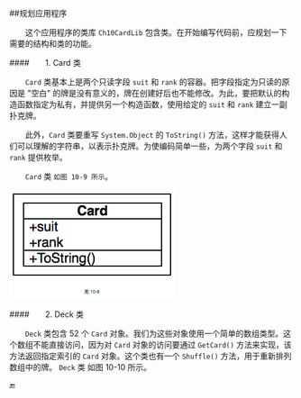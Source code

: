 ##规划应用程序

&emsp;&emsp;这个应用程序的类库 `Ch10CardLib` 包含类。在开始编写代码前，应规划一下需要的结构和类的功能。

####&emsp;&emsp;1. Card 类

&emsp;&emsp;`Card` 类基本上是两个只读字段 `suit` 和 `rank` 的容器。把字段指定为只读的原因是 "空白" 的牌是没有意义的，牌在创建好后也不能修改。为此，要把默认的构造函数指定为私有，并提供另一个构造函数，使用给定的 `suit` 和 `rank` 建立一副扑克牌。

&emsp;&emsp;此外，`Card` 类要重写 `System.Object` 的 `ToString()` 方法，这样才能获得人们可以理解的字符串，以表示扑克牌。为使编码简单一些，为两个字段 `suit` 和 `rank` 提供枚举。

&emsp;&emsp;`Card` 类 `如图 10-9 所示`。

![图 10-9](/assets/10-9.png)

####&emsp;&emsp;2. Deck 类

&emsp;&emsp;`Deck` 类包含 52 个 `Card` 对象。我们为这些对象使用一个简单的数组类型。这个数组不能直接访问，因为对 `Card` 对象的访问要通过 `GetCard()` 方法来实现，该方法返回指定索引的 `Card` 对象。这个类也有一个 `Shuffle()` 方法，用于重新排列数组中的牌。 `Deck` 类 如图 10-10 所示。




🔚